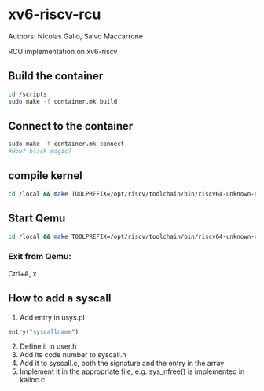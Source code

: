 # xv6-riscv-rcu
Authors: Nicolas Gallo, Salvo Maccarrone

RCU implementation on xv6-riscv


## Build the container 

```sh
cd /scripts
sudo make -f container.mk build
```
## Connect to the container
```sh 
sudo make -f container.mk connect
#How? black magic?
```


## compile kernel
```sh
cd /local && make TOOLPREFIX=/opt/riscv/toolchain/bin/riscv64-unknown-elf-
```


## Start Qemu

```sh
cd /local && make TOOLPREFIX=/opt/riscv/toolchain/bin/riscv64-unknown-elf- qemu
```

### Exit from Qemu:
Ctrl+A, x

## How to add a syscall
1. Add entry in usys.pl 
```pl
entry("syscallname")
```
2. Define it in user.h
3. Add its code number to syscall.h
4. Add it to syscall.c, both the signature and the entry in the array
5. Implement it in the appropriate file, e.g. sys_nfree() is implemented in kalloc.c